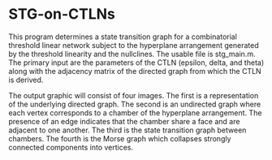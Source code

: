 # STG-on-CTLNs

This program determines a state transition graph for a combinatorial threshold linear network subject to the hyperplane arrangement generated by the threshold linearity and the nullclines.  The usable file is stg_main.m.  The primary input are the parameters of the CTLN (epsilon, delta, and theta) along with the adjacency matrix of the directed graph from which the CTLN is derived.  

The output graphic will consist of four images.  The first is a representation of the underlying directed graph.  The second is an undirected graph where each vertex corresponds to a chamber of the hyperplane arrangement.  The presence of an edge indicates that the chamber share a face and are adjacent to one another.  The third is the state transition graph between chambers.  The fourth is the Morse graph which collapses strongly connected components into vertices.  
